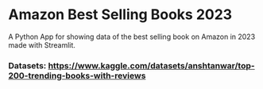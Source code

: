 # Amazon Best Selling Books 2023

A Python App for showing data of the best selling book on Amazon in 2023 made with Streamlit.



### Datasets: https://www.kaggle.com/datasets/anshtanwar/top-200-trending-books-with-reviews

